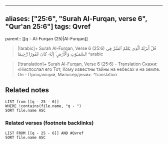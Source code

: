 
---
aliases: ["25:6", "Surah Al-Furqan, verse 6", "Qur'an 25:6"]
tags: Qvref
---

parent:: [[q - Al-Furqan (25)|Al-Furqan]]

> [!arabic]+ Surah Al-Furqan, Verse 6 (25:6)
> <span class="quran-arabic">قُلْ أَنزَلَهُ ٱلَّذِى يَعْلَمُ ٱلسِّرَّ فِى ٱلسَّمَـٰوَٰتِ وَٱلْأَرْضِ ۚ إِنَّهُۥ كَانَ غَفُورًا رَّحِيمًا</span>
^arabic

> [!translation]+ Surah Al-Furqan, Verse 6 (25:6) - Translation
> Скажи: «Ниспослал его Тот, Кому известны тайны на небесах и на земле. Он - Прощающий, Милосердный».
^translation



## Related notes
```dataview
LIST from [[q - 25 - 6]]
WHERE !contains(file.name, "q - ")
SORT file.name ASC
```

### Related verses (footnote backlinks)
```dataview
LIST FROM [[q - 25 - 6]] AND #Qvref
SORT file.name ASC
```

